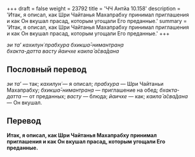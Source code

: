 +++
draft = false
weight = 23792
title = 'ЧЧ Антйа 10.158'
description = 'Итак, я описал, как Шри Чайтанья Махапрабху принимал приглашения и как Он вкушал прасад, которым угощали Его преданные.'
summary = 'Итак, я описал, как Шри Чайтанья Махапрабху принимал приглашения и как Он вкушал прасад, которым угощали Его преданные.'
+++

_эи та’ кахилун̇ прабхура бхикша̄-нимантран̣а  
бхакта-датта васту йаичхе каила̄ а̄сва̄дана_

## Пословный перевод

_эи_ _та’_ — так; _кахилун̇_ — я описал; _прабхура_ — Шри Чайтаньи Махапрабху; _бхикша̄_\-_нимантран̣а_ — приглашение на обед; _бхакта_\-_датта_ — от преданных; _васту_ — блюда; _йаичхе_ — как; _каила̄_ _а̄сва̄дана_ — Он вкушал.

## Перевод

**Итак, я описал, как Шри Чайтанья Махапрабху принимал приглашения и как Он вкушал прасад, которым угощали Его преданные.**
